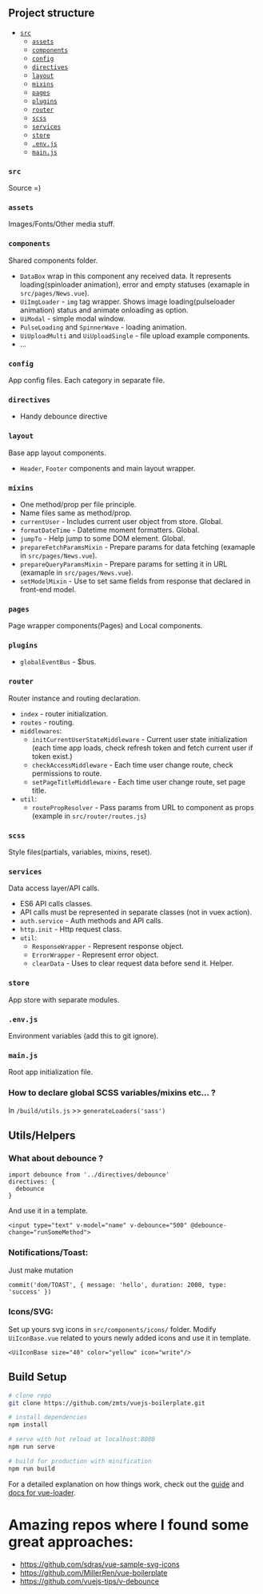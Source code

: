 ## Project structure
- [`src`](#src)
  - [`assets`](#assets)
  - [`components`](#components)
  - [`config`](#config)
  - [`directives`](#directives)
  - [`layout`](#layout)
  - [`mixins`](#mixins)
  - [`pages`](#pages)
  - [`plugins`](#plugins)
  - [`router`](#router)
  - [`scss`](#scss)
  - [`services`](#services)
  - [`store`](#store)
  - [`.env.js`](#envjs)
  - [`main.js`](#mainjs)

### `src`
Source =)

### `assets`
Images/Fonts/Other media stuff.

### `components`
Shared components folder.
- `DataBox` wrap in this component any received data. It represents loading(spinloader animation), error and empty statuses (examaple in `src/pages/News.vue`).
- `UiImgLoader` - `img` tag wrapper. Shows image loading(pulseloader animation) status and animate onloading as option.
- `UiModal` - simple modal window.
- `PulseLoading` and `SpinnerWave` - loading animation.
- `UiUploadMulti` and `UiUploadSingle` - file upload example components.
- ...

### `config`
App config files. Each category in separate file.

### `directives`
- Handy debounce directive

### `layout`
Base app layout components.
- `Header`, `Footer` components and main layout wrapper.

### `mixins`
- One method/prop per file principle.
- Name files same as method/prop.
- `currentUser` - Includes current user object from store. Global.
- `formatDateTime` - Datetime moment formatters. Global.
- `jumpTo` - Help jump to some DOM element. Global.
- `prepareFetchParamsMixin` - Prepare params for data fetching (examaple in `src/pages/News.vue`).
- `prepareQueryParamsMixin` - Prepare params for setting it in URL (examaple in `src/pages/News.vue`).
- `setModelMixin` - Use to set same fields from response that declared in front-end model.

### `pages`
Page wrapper components(Pages) and Local components.

### `plugins`
- `globalEventBus` - $bus.

### `router`
Router instance and routing declaration.
- `index` - router initialization.
- `routes` - routing.
- `middlewares`:
  - `initCurrentUserStateMiddleware` - Current user state initialization (each time app loads, check refresh token and fetch current user if token exist.)
  - `checkAccessMiddleware` - Each time user change route, check permissions to route.
  - `setPageTitleMiddleware` - Each time user change route, set page title.
- `util`:
  - `routePropResolver` - Pass params from URL to component as props (example in `src/router/routes.js`)

### `scss`
Style files(partials, variables, mixins, reset).

### `services`
Data access layer/API calls.
- ES6 API calls classes.
- API calls must be represented in separate classes (not in vuex action).
- `auth.service` - Auth methods and API calls.
- `http.init` - Http request class.
- `util`:
  - `ResponseWrapper` - Represent response object.
  - `ErrorWrapper` - Represent error object.
  - `clearData` - Uses to clear request data before send it. Helper.

### `store`
App store with separate modules.

### `.env.js`
Environment variables (add this to git ignore).

### `main.js`
Root app initialization file.

### How to declare global SCSS variables/mixins etc... ?
In `/build/utils.js` >> `generateLoaders('sass')`

## Utils/Helpers

### What about debounce ?
```
import debounce from '../directives/debounce'
directives: {
  debounce
}
```
And use it in a template.
```
<input type="text" v-model="name" v-debounce="500" @debounce-change="runSomeMethod">
```

### Notifications/Toast:
Just make mutation
```
commit('dom/TOAST', { message: 'hello', duration: 2000, type: 'success' })
```

### Icons/SVG:
Set up yours svg icons in `src/components/icons/` folder. Modify `UiIconBase.vue` related to yours newly added icons and use it in template.
```
<UiIconBase size="40" color="yellow" icon="write"/>
```

## Build Setup
``` bash
# clone repo
git clone https://github.com/zmts/vuejs-boilerplate.git

# install dependencies
npm install

# serve with hot reload at localhost:8080
npm run serve

# build for production with minification
npm run build
```

For a detailed explanation on how things work, check out the [guide](http://vuejs-templates.github.io/webpack/) and [docs for vue-loader](http://vuejs.github.io/vue-loader).

# Amazing repos where I found some great approaches:
- https://github.com/sdras/vue-sample-svg-icons
- https://github.com/MillerRen/vue-boilerplate
- https://github.com/vuejs-tips/v-debounce
